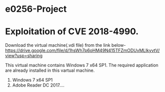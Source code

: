 # e0256-Project
# Exploitation of CVE 2018-4990.

Download the virtual machine(.vdi file) from the link below- https://drive.google.com/file/d/1hsWh7p6oHM49N415TFZmODUvMLlkyvtV/view?usp=sharing

This virtual machine contains Windows 7 x64 SP1.
The required application are already installed in this vartual machine.
1. Windows 7 x64 SP1
2. Adobe Reader DC 2017....
